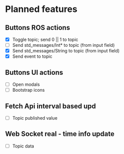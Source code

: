 # Planned features
## Buttons ROS actions

- [x] Toggle topic; send 0 || 1 to topic
- [ ] Send std_messages/Int* to topic (from input field)
- [x] Send std_messages/String to topic (from input field)
- [x] Send event to topic

## Buttons UI actions
- [ ] Open modals
- [ ] Bootstrap icons

## Fetch Api interval based upd
- [ ] Topic published value

## Web Socket real - time info update

- [ ] Topic data
